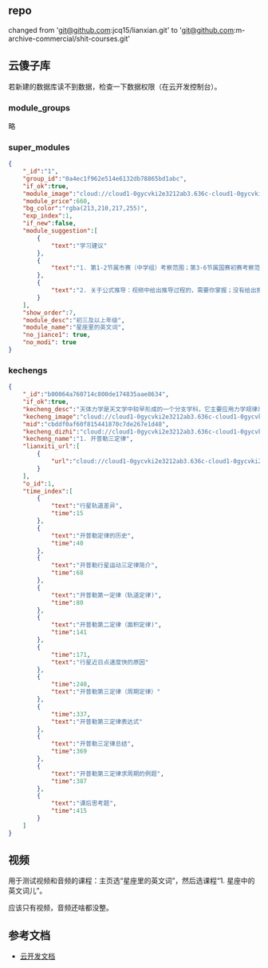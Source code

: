 
## repo

changed from 'git@github.com:jcq15/lianxian.git' to 'git@github.com:m-archive-commercial/shit-courses.git'

## 云傻子库

若新建的数据库读不到数据，检查一下数据权限（在云开发控制台）。

### module_groups

略

### super_modules

```json
{
    "_id":"1",
    "group_id":"0a4ec1f962e514e6132db78865bd1abc",
    "if_ok":true,
    "module_image":"cloud://cloud1-0gycvki2e3212ab3.636c-cloud1-0gycvki2e3212ab3-1305395037/img/1621362105852-409",
    "module_price":660,
    "bg_color":"rgba(213,210,217,255)",
    "exp_index":1,
    "if_new":false,
    "module_suggestion":[
        {
            "text":"学习建议"
        },
        {
            "text":"1. 第1-2节属市赛（中学组）考察范围；第3-6节属国赛初赛考察范围；第7-11节属国赛决赛考察范围；"
        },
        {
            "text":"2. 关于公式推导：视频中给出推导过程的，需要你掌握；没有给出推导过程的，掌握结论即可。"
        }
    ],
    "show_order":7,
    "module_desc":"初三及以上年级",
    "module_name":"星座里的英文词",
    "no_jiance1": true,
    "no_modi": true
}
```

### kechengs

```json
{
    "_id":"b00064a760714c800de174835aae8634",
    "if_ok":true,
    "kecheng_desc":"天体力学是天文学中较早形成的一个分支学科，它主要应用力学规律来研究天",
    "kecheng_image":"cloud://cloud1-0gycvki2e3212ab3.636c-cloud1-0gycvki2e3212ab3-1305395037/5501617289630_.pic.jpg",
    "mid":"cbddf0af60f815441870c7de267e1d48",
    "kecheng_dizhi":"cloud://cloud1-0gycvki2e3212ab3.636c-cloud1-0gycvki2e3212ab3-1305395037/天体力学 课程/1. 开普勒三定律.mp4",
    "kecheng_name":"1. 开普勒三定律",
    "lianxiti_url":[
        {
            "url":"cloud://cloud1-0gycvki2e3212ab3.636c-cloud1-0gycvki2e3212ab3-1305395037/天体力学-习题解析/1. 开普勒三定律.jpeg"
        }
    ],
    "o_id":1,
    "time_index":[
        {
            "text":"行星轨道差异",
            "time":15
        },
        {
            "text":"开普勒定律的历史",
            "time":40
        },
        {
            "text":"开普勒行星运动三定律简介",
            "time":68
        },
        {
            "text":"开普勒第一定律（轨道定律)",
            "time":80
        },
        {
            "text":"开普勒第二定律（面积定律)",
            "time":141
        },
        {
            "time":171,
            "text":"行星近日点速度快的原因"
        },
        {
            "time":240,
            "text":"开普勒第三定律（周期定律）"
        },
        {
            "time":337,
            "text":"开普勒第三定律表达式"
        },
        {
            "text":"开普勒三定律总结",
            "time":369
        },
        {
            "text":"开普勒第三定律求周期的例题",
            "time":387
        },
        {
            "text":"课后思考题",
            "time":415
        }
    ]
}
```

## 视频

用于测试视频和音频的课程：主页选“星座里的英文词”，然后选课程“1. 星座中的英文词儿”。

应该只有视频，音频还啥都没整。

## 参考文档

- [云开发文档](https://developers.weixin.qq.com/miniprogram/dev/wxcloud/basis/getting-started.html)

